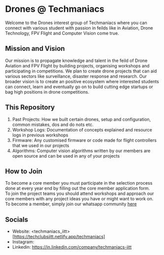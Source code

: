 # Drones @ Techmaniacs

Welcome to the Drones interest group of Techmaniacs where you can connect with various student with passion in feilds like in Aviation, Drone Technology, FPV Flight and Computer Vision come true.  

## Mission and Vision  

Our mission is to propagate knowledge and talent in the feild of Drone Aviation and FPV Flight by building projects, organising workshops and participating in competitions. We plan to create drone projects that can aid various sectors like surveillance, disaster response and research. Our broader vision is to create an positive ecosystem where interested students can connect, learn and eventually go on to build cutting edge startups or bag high positions in drone competitions.  

## This Repository  

1. Past Projects: How we built certain drones, setup and configuration, common mistakes, dos and do nots etc.
2. Workshop Logs: Documentation of concepts explained and resource logs in previous workshops
3. Firmware: Any customised firmware or code made for flight controllers that we used in our projects
4. Algorithms: Computer vision algorithms written by our members are open source and can be used in any of your projects

## How to Join  

To become a core member you must participate in the selection process done at every year end by filling out the core member application form.  
To join the project teams you should attend workshops and approach our core members with any project ideas you have or might want to work on.  
To become a member, simply join our whatsapp community [here](https://chat.whatsapp.com/CNBfMphtjRy5uMTpz5KitQ)  

## Socials  

- Website: <techmaniacs_iitt>[https://techclubsiitt.netlify.app/techmaniacs]
- Instagram: <placeholder>
- Linkedin: https://in.linkedin.com/company/techmaniacs-iitt
